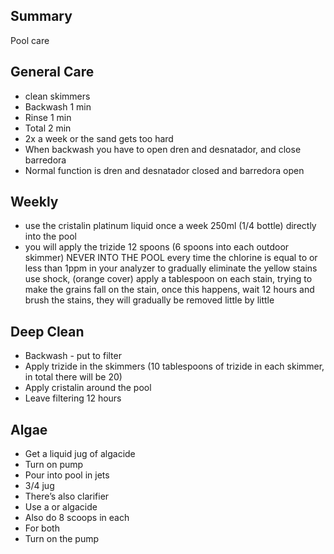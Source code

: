 ## Summary
Pool care

## General Care
- clean skimmers
- Backwash 1 min
- Rinse 1 min 
- Total 2 min
- 2x a week or the sand gets too hard
- When backwash you have to open dren and desnatador, and close barredora 
- Normal function is dren and desnatador closed and barredora open

## Weekly
- use the cristalin platinum liquid once a week 250ml (1/4 bottle) directly into the pool
- you will apply the trizide 12 spoons (6 spoons into each outdoor skimmer) NEVER INTO THE POOL every time the chlorine is equal to or less than 1ppm in your analyzer
 to gradually eliminate the yellow stains use shock, (orange cover) apply a tablespoon on each stain, trying to make the grains fall on the stain, once this happens, wait 12 hours and brush the stains, they will gradually be removed little by little

## Deep Clean
- Backwash - put to filter
- Apply trizide in the skimmers (10 tablespoons of trizide in each skimmer, in total there will be 20)
- Apply cristalin around the pool
- Leave filtering 12 hours

## Algae
- Get a liquid jug of algacide
- Turn on pump
- Pour into pool in jets 
- 3/4 jug
- There’s also clarifier 
- Use a or algacide
- Also do 8 scoops in each
- For both
- Turn on the pump